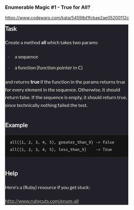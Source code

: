 ### Enumerable Magic #1 - True for All?

https://www.codewars.com/kata/54598d1fcbae2ae05200112c

![description](./description.jpg "Description")
